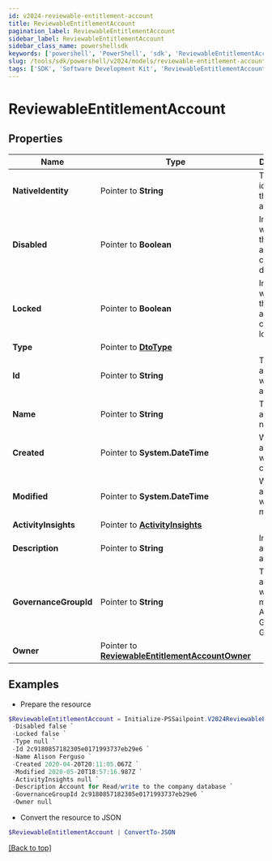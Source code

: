 ```yaml
---
id: v2024-reviewable-entitlement-account
title: ReviewableEntitlementAccount
pagination_label: ReviewableEntitlementAccount
sidebar_label: ReviewableEntitlementAccount
sidebar_class_name: powershellsdk
keywords: ['powershell', 'PowerShell', 'sdk', 'ReviewableEntitlementAccount'] 
slug: /tools/sdk/powershell/v2024/models/reviewable-entitlement-account
tags: ['SDK', 'Software Development Kit', 'ReviewableEntitlementAccount']
---
```



# ReviewableEntitlementAccount

## Properties

Name | Type | Description | Notes
------------ | ------------- | ------------- | -------------
**NativeIdentity** |  Pointer to **String** | The native identity for this account | [optional] 
**Disabled** |  Pointer to **Boolean** | Indicates whether this account is currently disabled | [optional] [default to $false]
**Locked** |  Pointer to **Boolean** | Indicates whether this account is currently locked | [optional] [default to $false]
**Type** |  Pointer to [**DtoType**](dto-type) |  | [optional] 
**Id** |  Pointer to **String** | The id associated with the account | [optional] 
**Name** |  Pointer to **String** | The account name | [optional] 
**Created** |  Pointer to **System.DateTime** | When the account was created | [optional] 
**Modified** |  Pointer to **System.DateTime** | When the account was last modified | [optional] 
**ActivityInsights** |  Pointer to [**ActivityInsights**](activity-insights) |  | [optional] 
**Description** |  Pointer to **String** | Information about the account | [optional] 
**GovernanceGroupId** |  Pointer to **String** | The id associated with the machine Account Governance Group | [optional] 
**Owner** |  Pointer to [**ReviewableEntitlementAccountOwner**](reviewable-entitlement-account-owner) |  | [optional] 

## Examples

- Prepare the resource
```powershell
$ReviewableEntitlementAccount = Initialize-PSSailpoint.V2024ReviewableEntitlementAccount  -NativeIdentity CN&#x3D;Alison Ferguso `
 -Disabled false `
 -Locked false `
 -Type null `
 -Id 2c9180857182305e0171993737eb29e6 `
 -Name Alison Ferguso `
 -Created 2020-04-20T20:11:05.067Z `
 -Modified 2020-05-20T18:57:16.987Z `
 -ActivityInsights null `
 -Description Account for Read/write to the company database `
 -GovernanceGroupId 2c9180857182305e0171993737eb29e6 `
 -Owner null
```

- Convert the resource to JSON
```powershell
$ReviewableEntitlementAccount | ConvertTo-JSON
```


[[Back to top]](#) 

